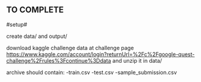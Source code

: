 ## TO COMPLETE ##

#setup#

create data/ and output/

download kaggle challenge data at challenge page https://www.kaggle.com/account/login?returnUrl=%2Fc%2Fgoogle-quest-challenge%2Frules%3Fcontinue%3Ddata and unzip it in data/

archive should contain:
 -train.csv
 -test.csv
 -sample_submission.csv
